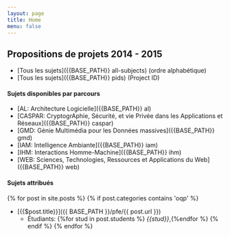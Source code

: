 ```yaml
---
layout: page
title: Home
menu: false
---
```

## Propositions de projets 2014 - 2015

  * [Tous les sujets]({{BASE_PATH}} all-subjects) (ordre alphabétique)
  * [Tous les sujets]({{BASE_PATH}} pids) (Project ID)

#### Sujets disponibles par parcours

  * [AL: Architecture Logicielle]({{BASE_PATH}} al)
  * [CASPAR: CryptogrAphie, Sécurité, et vie Privée dans les Applications et Réseaux]({{BASE_PATH}} caspar)
  * [GMD: Génie Multimédia pour les Données massives]({{BASE_PATH}} gmd)
  * [IAM: Intelligence Ambiante]({{BASE_PATH}} iam)
  * [IHM: Interactions Homme-Machine]({{BASE_PATH}} ihm)
  * [WEB: Sciences, Technologies, Ressources et Applications du Web]({{BASE_PATH}} web)
  
#### Sujets attribués

{% for post in site.posts %}
    {% if post.categories contains 'oqp' %}
  * [{{$post.title}}]({{ BASE_PATH }}/pfe/{{ post.url }})
    * Étudiants: {%for stud in post.students %} *{{stud}}*,{%endfor %}
    {% endif %}
{% endfor %}

  
  
